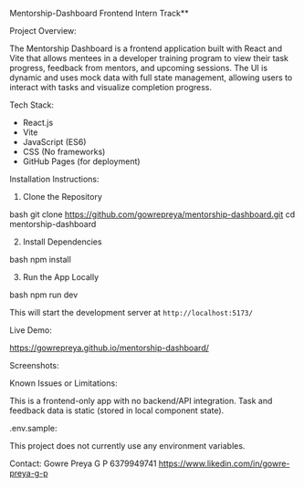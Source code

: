 
Mentorship-Dashboard 
Frontend Intern Track**

Project Overview:

The Mentorship Dashboard is a frontend application built with React and Vite that allows mentees in a developer training program to view their task progress, feedback from mentors, and upcoming sessions. The UI is dynamic and uses mock data with full state management, allowing users to interact with tasks and visualize completion progress.

Tech Stack:

- React.js
- Vite
- JavaScript (ES6)
- CSS (No frameworks)
- GitHub Pages (for deployment)

Installation Instructions:

1. Clone the Repository

bash
git clone https://github.com/gowrepreya/mentorship-dashboard.git
cd mentorship-dashboard

2. Install Dependencies

bash
npm install

3. Run the App Locally

bash
npm run dev

This will start the development server at `http://localhost:5173/`

Live Demo:

https://gowrepreya.github.io/mentorship-dashboard/

Screenshots:

Known Issues or Limitations:

This is a frontend-only app with no backend/API integration.
Task and feedback data is static (stored in local component state).


.env.sample:

This project does not currently use any environment variables. 


Contact:
Gowre Preya G P
6379949741
https://www.likedin.com/in/gowre-preya-g-p



